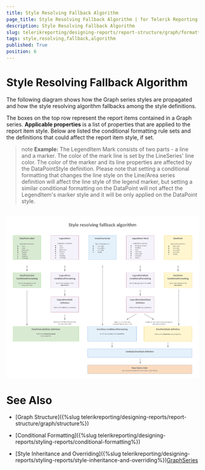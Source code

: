 ```yaml
---
title: Style Resolving Fallback Algorithm
page_title: Style Resolving Fallback Algorithm | for Telerik Reporting Documentation
description: Style Resolving Fallback Algorithm
slug: telerikreporting/designing-reports/report-structure/graph/formatting-a-graph/style-resolving-fallback-algorithm
tags: style,resolving,fallback,algorithm
published: True
position: 6
---
```


# Style Resolving Fallback Algorithm



The following diagram shows how the Graph series styles are propagated and how the style resolving algorithm fallbacks among the style definitions.

The boxes on the top row represent the report items contained in a Graph series. __Applicable properties__ is a list of properties that
        are applied to the report item style. Below are listed the conditional formatting rule sets and the definitions that could affect the report item style, if set.
      

>note  __Example:__ The LegendItem Mark consists of two parts - a line and a marker. The color of the mark line is set by the LineSeries' line color.          The color of the marker and its line properties are affected by the DataPointStyle definition.        Please note that setting a conditional formatting that changes the line style on the Line/Area series definition will affect the line style of the legend marker,          but setting a similar conditional formatting on the DataPoint will not affect the LegendItem's marker style and it will be only applied on the DataPoint style.        


##   
  ![Style Resolving Fallback Algorithm](images/Graph/StyleResolvingFallbackAlgorithm.png)

# See Also


 * [Graph Structure]({%slug telerikreporting/designing-reports/report-structure/graph/structure%})

 * [Conditional Formatting]({%slug telerikreporting/designing-reports/styling-reports/conditional-formatting%})

 * [Style Inheritance and Overriding]({%slug telerikreporting/designing-reports/styling-reports/style-inheritance-and-overriding%})[GraphSeries](/reporting/api/Telerik.Reporting.GraphSeries)
